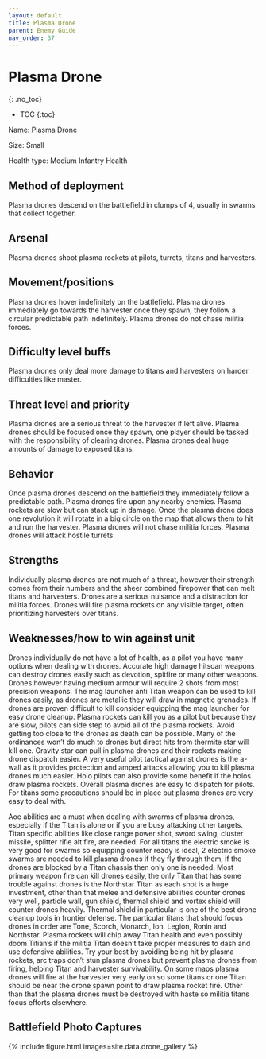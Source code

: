 ```yaml
---
layout: default
title: Plasma Drone
parent: Enemy Guide
nav_order: 37
---
```


# Plasma Drone
{: .no_toc}

- TOC
{:toc}

Name: Plasma Drone

Size: Small

Health type: Medium Infantry Health

## Method of deployment

Plasma drones descend on the battlefield in clumps of 4, usually in swarms that collect together. 

## Arsenal

Plasma drones shoot plasma rockets at pilots, turrets, titans and harvesters. 

## Movement/positions

Plasma drones hover indefinitely on the battlefield. Plasma drones immediately go towards the harvester once they spawn, they follow a circular predictable path indefinitely. Plasma drones do not chase militia forces. 

## Difficulty level buffs

Plasma drones only deal more damage to titans and harvesters on harder difficulties like master. 

## Threat level and priority 

Plasma drones are a serious threat to the harvester if left alive. Plasma drones should be focused once they spawn, one player should be tasked with the responsibility of clearing drones. Plasma drones deal huge amounts of damage to exposed titans. 

## Behavior

Once plasma drones descend on the battlefield they immediately follow a predictable path. Plasma drones fire upon any nearby enemies. Plasma rockets are slow but can stack up in damage. Once the plasma drone does one revolution it will rotate in a big circle on the map that allows them to hit and run the harvester. Plasma drones will not chase militia forces. Plasma drones will attack hostile turrets. 

## Strengths

Individually plasma drones are not much of a threat, however their strength comes from their numbers and the sheer combined firepower that can melt titans and harvesters. Drones are a serious nuisance and a distraction for militia forces. Drones will fire plasma rockets on any visible target, often prioritizing harvesters over titans.

## Weaknesses/how to win against unit 

Drones individually do not have a lot of health, as a pilot you have many options when dealing with drones. Accurate high damage hitscan weapons can destroy drones easily such as devotion, spitfire or many other weapons. Drones however having medium armour will require 2 shots from most precision weapons. The mag launcher anti Titan weapon can be used to kill drones easily, as drones are metallic they will draw in magnetic grenades. If drones are proven difficult to kill consider equipping the mag launcher for easy drone cleanup. Plasma rockets can kill you as a pilot but because they are slow, pilots can side step to avoid all of the plasma rockets. Avoid getting too close to the drones as death can be possible. Many of the ordinances won’t do much to drones but direct hits from thermite star will kill one. Gravity star can pull in plasma drones and their rockets making drone dispatch easier. A very useful pilot tactical against drones is the a-wall as it provides protection and amped attacks allowing you to kill plasma drones much easier. Holo pilots can also provide some benefit if the holos draw plasma rockets. Overall plasma drones are easy to dispatch for pilots. For titans some precautions should be in place but plasma drones are very easy to deal with.

Aoe abilities are a must when dealing with swarms of plasma drones, especially if the Titan is alone or if you are busy attacking other targets. Titan specific abilities like close range power shot, sword swing, cluster missile, splitter rifle alt fire, are needed. For all titans the electric smoke is very good for swarms so equipping counter ready is ideal, 2 electric smoke swarms are needed to kill plasma drones if they fly through them, if the drones are blocked by a Titan chassis then only one is needed. Most primary weapon fire can kill drones easily, the only Titan that has some trouble against drones is the Northstar Titan as each shot is a huge investment, other than that melee and defensive abilities counter drones very well, particle wall, gun shield, thermal shield and vortex shield will counter drones heavily. Thermal shield in particular is one of the best drone cleanup tools in frontier defense. The particular titans that should focus drones in order are Tone, Scorch, Monarch, Ion, Legion, Ronin and Northstar. Plasma rockets will chip away Titan health and even possibly doom Titian’s if the militia Titan doesn’t take proper measures to dash and use defensive abilities. Try your best by avoiding being hit by plasma rockets, arc traps don’t stun plasma drones but prevent plasma drones from firing, helping Titan and harvester survivability. On some maps plasma drones will fire at the harvester very early on so some titans or one Titan should be near the drone spawn point to draw plasma rocket fire. Other than that the plasma drones must be destroyed with haste so militia titans focus efforts elsewhere. 

## Battlefield Photo Captures

{% include figure.html images=site.data.drone_gallery %}
